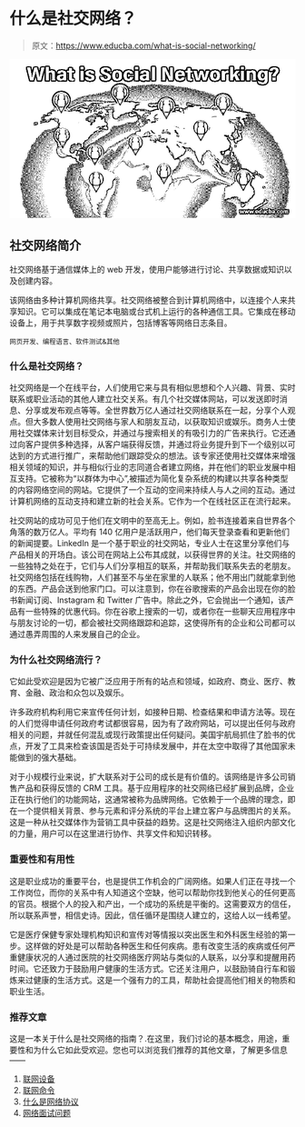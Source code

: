 # 什么是社交网络？

> 原文：<https://www.educba.com/what-is-social-networking/>

![What is Social Networking](img/d85479cf27d249f0b329d4ebb1d3d830.png)



## 社交网络简介

社交网络基于通信媒体上的 web 开发，使用户能够进行讨论、共享数据或知识以及创建内容。

该网络由多种计算机网络共享。社交网络被整合到计算机网络中，以连接个人来共享知识。它可以集成在笔记本电脑或台式机上运行的各种通信工具。它集成在移动设备上，用于共享数字视频或照片，包括博客等网络日志条目。

<small>网页开发、编程语言、软件测试&其他</small>

### 什么是社交网络？

社交网络是一个在线平台，人们使用它来与具有相似思想和个人兴趣、背景、实时联系或职业活动的其他人建立社交关系。有几个社交媒体网站，可以发送即时消息、分享或发布观点等等。全世界数万亿人通过社交网络联系在一起，分享个人观点。但大多数人使用社交网络与家人和朋友互动，以获取知识或娱乐。商务人士使用社交媒体来计划目标受众，并通过与搜索相关的有吸引力的广告来执行。它还通过向客户提供多种选择，从客户端获得反馈，并通过将业务提升到下一个级别以可达到的方式进行推广，来帮助他们跟踪受众的想法。该专家还使用社交媒体来增强相关领域的知识，并与相似行业的志同道合者建立网络，并在他们的职业发展中相互支持。它被称为“以群体为中心”,被描述为简化复杂系统的构建以共享各种类型的内容网络空间的网站。它提供了一个互动的空间来持续人与人之间的互动。通过计算机网络的互动支持和建立新的社会关系。它作为一个在线社区正在流行起来。

社交网站的成功可见于他们在文明中的至高无上。例如，脸书连接着来自世界各个角落的数万亿人。平均有 140 亿用户是活跃用户，他们每天登录查看和更新他们的新闻提要。LinkedIn 是一个基于职业的社交网站，专业人士在这里分享他们与产品相关的开场白。该公司在网站上公布其成就，以获得世界的关注。社交网络的一些独特之处在于，它们与人们分享相互的联系，并帮助我们联系失去的老朋友。社交网络包括在线购物，人们甚至不与坐在家里的人联系；他不用出门就能拿到他的东西。产品会送到他家门口。可以注意到，你在谷歌搜索的产品会出现在你的脸书新闻订阅、Instagram 和 Twitter 广告中。除此之外，它会抛出一个通知，该产品有一些特殊的优惠代码。你在谷歌上搜索的一切，或者你在一些聊天应用程序中与朋友讨论的一切，都会被社交网络跟踪和追踪，这使得所有的企业和公司都可以通过愚弄周围的人来发展自己的企业。

### 为什么社交网络流行？

它如此受欢迎是因为它被广泛应用于所有的站点和领域，如政府、商业、医疗、教育、金融、政治和众包以及娱乐。

许多政府机构利用它来宣传任何计划，如接种日期、检查结果和申请方法等。现在的人们觉得申请任何政府考试都很容易，因为有了政府网站，可以提出任何与政府相关的问题，并就任何混乱或现行政策提出任何疑问。美国宇航局抓住了脸书的优点，开发了工具来检查该国是否处于可持续发展中，并在太空中取得了其他国家未能做到的强大基础。

对于小规模行业来说，扩大联系对于公司的成长是有价值的。该网络是许多公司销售产品和获得反馈的 CRM 工具。基于应用程序的社交网络已经扩展到品牌，企业正在执行他们的功能网站，这通常被称为品牌网络。它依赖于一个品牌的理念，即在一个提供相关背景、参与元素和评分系统的平台上建立客户与品牌图片的关系。这是一种从社交媒体作为营销工具中获益的趋势。这是社交网络注入组织内部文化的力量，用户可以在这里进行协作、共享文件和知识转移。

### 重要性和有用性

这是职业成功的重要平台，也是提供工作机会的广阔网络。如果人们正在寻找一个工作岗位，而你的关系中有人知道这个空缺，他可以帮助你找到他关心的任何更高的官员。根据个人的投入和产出，一个成功的系统是平衡的。这需要双方的信任，所以联系声誉，相信史诗。因此，信任循环是围绕人建立的，这给人以一线希望。

它是医疗保健专家处理机构知识和宣传对等情报以突出医生和外科医生经验的第一步。这样做的好处是可以帮助各种医生和任何疾病。患有改变生活的疾病或任何严重健康状况的人通过医院的社交网络医疗网站与类似的人联系，以分享和提醒用药时间。它还致力于鼓励用户健康的生活方式。它还关注用户，以鼓励骑自行车和锻炼来过健康的生活方式。这是一个强有力的工具，帮助社会提高他们相关的物质和职业生活。

### 推荐文章

这是一本关于什么是社交网络的指南？.在这里，我们讨论的基本概念，用途，重要性和为什么它如此受欢迎。您也可以浏览我们推荐的其他文章，了解更多信息——

1.  [联网设备](https://www.educba.com/networking-devices/)
2.  [联网命令](https://www.educba.com/networking-commands/)
3.  [什么是网络协议](https://www.educba.com/what-is-networking-protocols/)
4.  [网络面试问题](https://www.educba.com/networking-interview-questions/)





